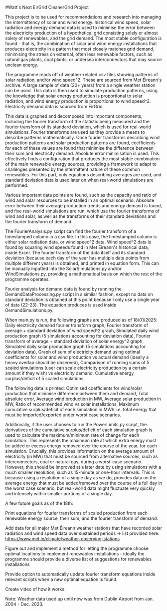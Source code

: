 #Watt's Next EirGrid CleanerGrid Project

This project is to be used for recommendations and research into managing the intermittency of solar and wind energy. 
historical wind speed, solar radiation and energy demand data is used to
minimise the error between the electricity production of a hypothetical grid consisting solely or almost solely of renewables,
and the grid demand. The most stable configuration is found - that is, the combination of solar
and wind energy installations that produces electricity in a pattern that most closely matches grid demand, minimising the stress on external, often less
renewable factors, such as natural gas plants, coal plants, or undersea interconnectors that may source unclean energy.

The programme reads off of weather-related csv files showing patterns of solar radiation, and/or wind speed^2. These are sourced from Met Éireann's archive.
A large sample of data (20+ years) from a single weather station can be used. This data is then used to simulate
production patterns, using the knowledge that solar energy production is proportional to solar radiation, and wind energy production is proportional to wind speed^2.
Electricity demand data is sourced from EirGrid.

This data is graphed and decomposed into important components, including the fourier transform of the statistic being measured and the fourier transform of its standard deviation, which
is used for real-world simulations. Fourier transforms are used as they provide a means to describe patterns mathematically. Once fourier transforms describing wind production patterns and 
solar production patterns are found, coefficients for each of these values are found that minimise the difference between their sum and electricity demand. Absolute error minimisation is used.
This effectively finds a configuration that produces the most stable combination of the main renewable energy sources, providing a framework to adapt to challenges presented by the intermittent nature 
of these common renewables. For this part, only equations describing averages are used, and standard deviation data is used later on when real-world simulations are performed.

Various important data points are found, such as the capacity and ratio of wind and solar resources to be installed in an optimal scenario. Absolute error between their average production trends and 
energy demand is found, and five real-world simulations are run, which use the fourier transforms of wind and solar, as well as the transforms of their standard deviations and the fourier transform of demand.

The FourierAnalysis.py script can find the fourier transform of a timestamped column in a csv file. In this case, the timestamped column is either solar radiation data, or wind speed^2 data.
Wind speed^2 data is found by squaring wind speeds found in Met Éireann's historical data, inside Excel. The fourier transform of the data itself and its standard deviation (because each day of the year
has multiple data points from multiple different years) is obtained, and printed in equation form. This can be manually inputted into the SolarSimulations.py and/or WindSimulations.py, providing a mathematical basis
on which the rest of the programme operates.

Fourier analysis for demand data is found by running the DemandDataProcessing.py script in a similar fashion, except no data on standard deviation is obtained at this point because I only use
a single year of data (22-23). The equation produces is used inside DemandSimulations.py.

When main.py is run, the following graphs are produced as of 18/01/2025:
Daily electricity demand fourier transform graph,
Fourier transform of average + standard deviation of wind speed^2 graph,
Simulated daily wind production graph (5 simulations accounting for deviation data),
Fourier transform of average + standard deviation of solar energy^2 graph,
Simulated daily solar production graph (5 simulations accounting for deviation data),
Graph of sum of electricity demand using optimal coefficients for solar and wind production vs actual demand (ideally a heavy overlap should be observed),
Comparison of running sums of 5 scaled simulations (user can scale electricity production by a certain amount if they wish) vs electricity demand,
Cumulative energy surplus/deficit of 5 scaled simulations.

The following data is printed:
Optimised coefficients for wind/solar production that minimise difference between them and demand,
Total absolute error,
Average wind production in MW,
Average solar production in MW,
Ratio of recommended wind vs solar installations,
Maximum cumulative surplus/deficit of each simulation in MWh i.e. total energy that must be imported/exported under worst case scenarios.

Additionally, if the user chooses to run the PowerLimits.py script, the derivatives of the cumulative surplus/deficit of each simulation graph is used to calculate the maximum/minimum rate
of change for each simulation. This represents the maximum rate at which extra energy must be added or excess energy removed over the course of the year, for each simulation. 
Crucially, this provides information on the average amount of electricity (in MW) that must be sourced from alternative sources, such as interconnectors, coal or natural gas, during a worst-case scenario.
However, this should be improved at a later date by using simulations with a much smaller resolution, such as 15-minute or one-hour intervals. This is because using a resolution of a single day as
we do, provides data on the average energy that must be added/removed over the course of a full day in the worst case scenario, but real-world data might fluctuate very quickly and intensely within smaller
portions of a single day.

A few future goals as of the 18th:

Print equations for fourier transforms of scaled production from each renewable energy source, their sum, and the fourier transform of demand.

Add data for all major Met Éireann weather stations that have recorded solar radiation and wind speed data over sustained periods -> list provided here: https://www.met.ie/climate/weather-observing-stations 

Figure out and implement a method for letting the programme choose optimal locations to implement renewables installations - ideally the programme should provide a diverse list of suggestions for
renewables installations

Provide option to automatically update fourier transform equations inside relevant scripts when a new optimal equation is found.

Create video of how it works.

Note: Weather data used up until now was from Dublin Airport from Jan. 2004 - Dec. 2023.
